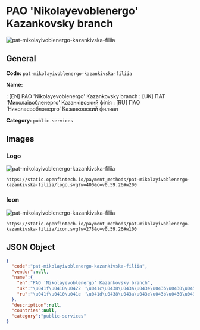 
# PAO 'Nikolayevoblenergo' Kazankovsky branch 
![pat-mikolayivoblenergo-kazankivska-filiia](https://static.openfintech.io/payment_methods/pat-mikolayivoblenergo-kazankivska-filiia/logo.svg?w=400&c=v0.59.26#w200)  

## General 
**Code:** `pat-mikolayivoblenergo-kazankivska-filiia` 
 
**Name:** 
 
:	[EN] PAO 'Nikolayevoblenergo' Kazankovsky branch 
:	[UK] ПАТ 'Миколаївобленерго' Казанківський філія 
:	[RU] ПАО 'Николаевоблэнерго' Казанковский филиал 
 
**Category:** `public-services` 
 

## Images 

### Logo 
![pat-mikolayivoblenergo-kazankivska-filiia](https://static.openfintech.io/payment_methods/pat-mikolayivoblenergo-kazankivska-filiia/logo.svg?w=400&c=v0.59.26#w200)  

```
https://static.openfintech.io/payment_methods/pat-mikolayivoblenergo-kazankivska-filiia/logo.svg?w=400&c=v0.59.26#w200
```  

### Icon 
![pat-mikolayivoblenergo-kazankivska-filiia](https://static.openfintech.io/payment_methods/pat-mikolayivoblenergo-kazankivska-filiia/icon.svg?w=278&c=v0.59.26#w100)  

```
https://static.openfintech.io/payment_methods/pat-mikolayivoblenergo-kazankivska-filiia/icon.svg?w=278&c=v0.59.26#w100
```  

## JSON Object 

```json
{
  "code":"pat-mikolayivoblenergo-kazankivska-filiia",
  "vendor":null,
  "name":{
    "en":"PAO 'Nikolayevoblenergo' Kazankovsky branch",
    "uk":"\u041f\u0410\u0422 '\u041c\u0438\u043a\u043e\u043b\u0430\u0457\u0432\u043e\u0431\u043b\u0435\u043d\u0435\u0440\u0433\u043e' \u041a\u0430\u0437\u0430\u043d\u043a\u0456\u0432\u0441\u044c\u043a\u0438\u0439 \u0444\u0456\u043b\u0456\u044f",
    "ru":"\u041f\u0410\u041e '\u041d\u0438\u043a\u043e\u043b\u0430\u0435\u0432\u043e\u0431\u043b\u044d\u043d\u0435\u0440\u0433\u043e' \u041a\u0430\u0437\u0430\u043d\u043a\u043e\u0432\u0441\u043a\u0438\u0439 \u0444\u0438\u043b\u0438\u0430\u043b"
  },
  "description":null,
  "countries":null,
  "category":"public-services"
}
```  
